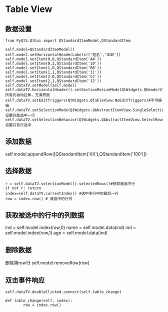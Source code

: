# Table View

## 数据设置

```
from PyQt5.QtGui import QStandardItemModel,QStandardItem

self.model=QStandardItemModel()
self.model.setHorizontalHeaderLabels(['姓名','年龄'])
self.model.setItem(0,0,QStandardItem('AA')) 
self.model.setItem(0,1,QStandardItem('10')) 
self.model.setItem(1,0,QStandardItem('BB'))  
self.model.setItem(1,1,QStandardItem('11'))  
self.model.setItem(2,0,QStandardItem('CC'))  
self.model.setItem(2,1,QStandardItem('12'))  
self.dataTV.setModel(self.model)
self.dataTV.horizontalHeader().setSectionResizeMode(QtWidgets.QHeaderView.Stretch)#所有列自动拉伸，充满界面
self.dataTV.setEditTriggers(QtWidgets.QTableView.NoEditTriggers)#不可编辑
self.dataTV.setSelectionMode(QtWidgets.QAbstractItemView.SingleSelection)#设置只能选中一行
self.dataTV.setSelectionBehavior(QtWidgets.QAbstractItemView.SelectRows);#设置只有行选中
```

## 添加数据

self.model.appendRow([QStandardItem('XX'),QStandardItem('100')]) 


## 选择数据

```
r = self.dataTV.selectionModel().selectedRows()#获取被选中行
if not r: return
index=self.dataTV.currentIndex() #选中多行中的最后一行
row = index.row() # 被选中的行号
```

## 获取被选中的行中的列数据

ind = self.model.index(row,0)
name = self.model.data(ind)
ind = self.model.index(row,1)
age = self.model.data(ind)

## 删除数据

删除第row行
self.model.removeRow(row) 

## 双击事件响应

```
self.dataTV.doubleClicked.connect(self.table_change)  

def table_change(self, index):
        row = index.row()
```

